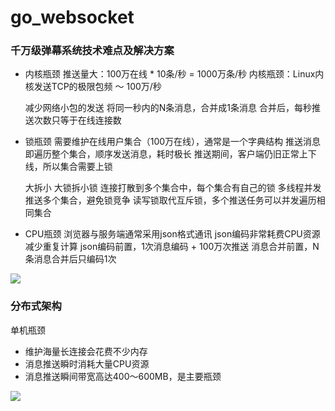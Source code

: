 # go_websocket

### 千万级弹幕系统技术难点及解决方案
- 内核瓶颈
	推送量大：100万在线 * 10条/秒 = 1000万条/秒
	内核瓶颈：Linux内核发送TCP的极限包频 ～ 100万/秒
	
	减少网络小包的发送
	将同一秒内的N条消息，合并成1条消息
	合并后，每秒推送次数只等于在线连接数
- 锁瓶颈
	需要维护在线用户集合（100万在线），通常是一个字典结构
	推送消息即遍历整个集合，顺序发送消息，耗时极长
	推送期间，客户端仍旧正常上下线，所以集合需要上锁
	
	大拆小 大锁拆小锁
	连接打散到多个集合中，每个集合有自己的锁
	多线程并发推送多个集合，避免锁竞争
	读写锁取代互斥锁，多个推送任务可以并发遍历相同集合
- CPU瓶颈
	浏览器与服务端通常采用json格式通讯
	json编码非常耗费CPU资源
	减少重复计算
	json编码前置，1次消息编码 + 100万次推送
	消息合并前置，N条消息合并后只编码1次
	
![](http://qiniu.rocbj.com/Jietu20190627-144714.png)


### 分布式架构
单机瓶颈
- 维护海量长连接会花费不少内存
- 消息推送瞬时消耗大量CPU资源
- 消息推送瞬间带宽高达400～600MB，是主要瓶颈

![](http://qiniu.rocbj.com/Jietu20190627-152341.png)
